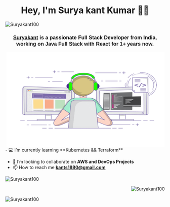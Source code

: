 

<h1 align="center">Hey, I'm Surya kant Kumar 🧑‍💻</h1>
<p align="left"> <img src="https://komarev.com/ghpvc/?username=Suryakant100&label=Profile%20views&color=0e75b6&style=flat" alt="Suryakant100" /> </p>
<h3 align="center"><font face="Arial"><a href="https://www.linkedin.com/in/nasiullha-chaudhari/" target="_blank" rel="noreferrer">Suryakant</a> is a passionate Full Stack Developer from India, working on Java Full Stack with React for 1+ years now. </font></h3>
<img align="right" height="300" width="500" src="https://raw.githubusercontent.com/mikonoid/mikonoid/main/images/gifs/coder3.gif" /> 
- 💻 I’m currently learning **Kubernetes && Terraform**

- 🤩 I’m looking to collaborate on **AWS and DevOps Projects**
- 📫 How to reach me **kants1880@gmail.com**





<p>&nbsp;<img align="left" src="https://github-readme-stats.vercel.app/api/top-langs?username=Suryakant100&show_icons=true&locale=en&layout=compact" alt="Suryakant100" /></p>

<p>&nbsp;<img align="right" src="https://github-readme-stats.vercel.app/api?username=Suryakant100&show_icons=true&locale=en" alt="Suryakant100" /></p>

<p><img align="center" src="https://github-readme-streak-stats.herokuapp.com/?user=Suryakant100&" alt="Suryakant100" /></p>
